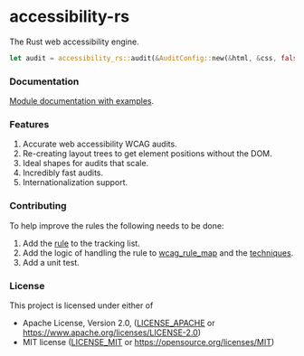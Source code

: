 # accessibility-rs

The Rust web accessibility engine.

```rs
let audit = accessibility_rs::audit(&AuditConfig::new(&html, &css, false, "en"));
```

### Documentation

[Module documentation with examples](https://docs.rs/accessibility-rs).

### Features

1. Accurate web accessibility WCAG audits.
2. Re-creating layout trees to get element positions without the DOM.
3. Ideal shapes for audits that scale.
4. Incredibly fast audits.
5. Internationalization support.

### Contributing

To help improve the rules the following needs to be done:

1. Add the [rule](./RULES.md) to the tracking list.
1. Add the logic of handling the rule to [wcag_rule_map](./accessibility-rs/src/engine/rules/wcag_rule_map.rs) and the [techniques](./accessibility-rs/src/engine/rules/techniques.rs).
1. Add a unit test.

### License

This project is licensed under either of

 * Apache License, Version 2.0, ([LICENSE_APACHE](LICENSE_APACHE) or
   https://www.apache.org/licenses/LICENSE-2.0)
 * MIT license ([LICENSE_MIT](LICENSE_MIT) or
   https://opensource.org/licenses/MIT)